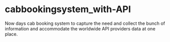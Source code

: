 # cabbookingsystem_with-API
Now days cab booking system to capture the need and collect the bunch of information and accommodate the worldwide API providers data at one place.
